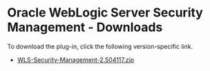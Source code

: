 
# Oracle WebLogic Server Security Management - Downloads

To download the plug-in, click the following version-specific link.
- [WLS-Security-Management-2.504117.zip](https://raw.githubusercontent.com/UrbanCode/IBM-UCD-PLUGINS/main/files/WebLogicSecurityMgmt/WLS-Security-Management-2.504117.zip)
